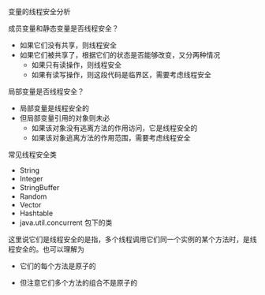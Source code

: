 变量的线程安全分析

成员变量和静态变量是否线程安全？  

* 如果它们没有共享，则线程安全 
* 如果它们被共享了，根据它们的状态是否能够改变，又分两种情况 
  * 如果只有读操作，则线程安全 
  * 如果有读写操作，则这段代码是临界区，需要考虑线程安全  

局部变量是否线程安全？  

* 局部变量是线程安全的 
* 但局部变量引用的对象则未必 
  * 如果该对象没有逃离方法的作用访问，它是线程安全的
  * 如果该对象逃离方法的作用范围，需要考虑线程安全



常见线程安全类

* String 
* Integer
*  StringBuﬀer
*  Random 
* Vector
*  Hashtable 
* java.util.concurrent 包下的类 

这里说它们是线程安全的是指，多个线程调用它们同一个实例的某个方法时，是线程安全的。也可以理解为

* 它们的每个方法是原子的 

* 但注意它们多个方法的组合不是原子的